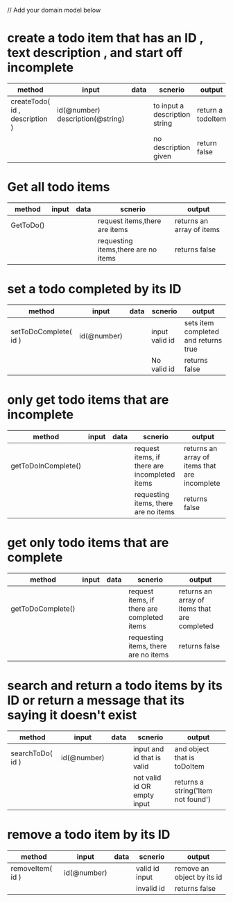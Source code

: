// Add your domain model below

# create a todo item that has an ID , text description , and start off incomplete

|method | input | data | scnerio | output
|------ | ----- | ----- | ------ | ------
| createTodo( id , description ) | id(@number) description(@string) | | to input a description string | return a todoItem
|||| no description given | return false


# Get all todo items

|method | input | data | scnerio | output
|------ | ----- | ----- | ------ | ------
| GetToDo() | | | request items,there are items | returns an array of items
|||| requesting items,there are no items | returns false

# set a todo completed by its ID

|method | input | data | scnerio | output
|------ | ----- | ----- | ------ | ------
| setToDoComplete( id ) |  id(@number) | | input valid id | sets item completed and returns true
|||| No valid id | returns false

# only get todo items that are incomplete

|method | input | data | scnerio | output
|------ | ----- | ----- | ------ | ------
| getToDoInComplete() | | | request items, if there are incompleted items | returns an array of items that are incomplete
|||| requesting items, there are no items | returns false

# get only todo items that are complete

|method | input | data | scnerio | output
|------ | ----- | ----- | ------ | ------
| getToDoComplete() | | | request items, if there are completed items | returns an array of items that are completed
|||| requesting items, there are no items | returns false

# search and return a todo items by its ID or return a message that its saying it doesn't exist

|method | input | data | scnerio | output
|------ | ----- | ----- | ------ | ------
| searchToDo( id ) | id(@number) | | input and id that is valid | and object that is toDoItem
| ||| not valid id OR empty input | returns a string('Item not found')

# remove a todo item by its ID

|method | input | data | scnerio | output
|------ | ----- | ----- | ------ | ------
| removeItem( id ) | id(@number) | | valid id input | remove an object by its id
|||| invalid id | returns false
